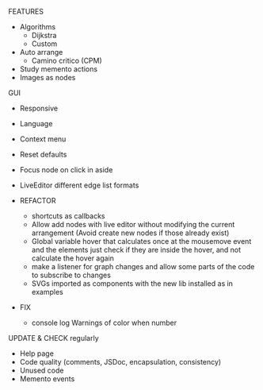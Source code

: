 FEATURES
  - Algorithms 
    - Dijkstra
    - Custom
  - Auto arrange
    - Camino critico (CPM)
  - Study memento actions
  - Images as nodes

GUI
  - Responsive
  - Language
  - Context menu
  - Reset defaults
  - Focus node on click in aside
  - LiveEditor different edge list formats


- REFACTOR 
  - shortcuts as callbacks
  - Allow add nodes with live editor without modifying the current arrangement (Avoid create new nodes if those already exist)
  - Global variable hover that calculates once at the mousemove event and the elements just check if they are inside the hover, and not calculate the hover again
  - make a listener for graph changes and allow some parts of the code to subscribe to changes
  - SVGs imported as components with the new lib installed as in examples

- FIX
  - console log Warnings of color when number

UPDATE & CHECK regularly
  - Help page
  - Code quality (comments, JSDoc, encapsulation, consistency)
  - Unused code
  - Memento events